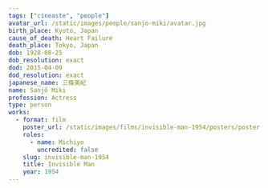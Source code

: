 ```yaml
---
tags: ["cineaste", "people"]
avatar_url: /static/images/people/sanjo-miki/avatar.jpg
birth_place: Kyoto, Japan
cause_of_death: Heart Failure
death_place: Tokyo, Japan
dob: 1928-08-25
dob_resolution: exact
dod: 2015-04-09
dod_resolution: exact
japanese_name: 三條美紀
name: Sanjô Miki
profession: Actress
type: person
works:
  - format: film
    poster_url: /static/images/films/invisible-man-1954/posters/poster.jpg
    roles:
      - name: Michiyo
        uncredited: false
    slug: invisible-man-1954
    title: Invisible Man
    year: 1954
---
```

